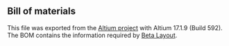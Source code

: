 ## Bill of materials

This file was exported from the [Altium project](https://github.com/ries-lab/LaserEngine/tree/master/Electronics/Electronics_manuscript/Custom_voltage_distribution/Altium_project) with Altium 17.1.9 (Build 592). The BOM contains the information required by [Beta Layout](https://uk.beta-layout.com/pcb/).


